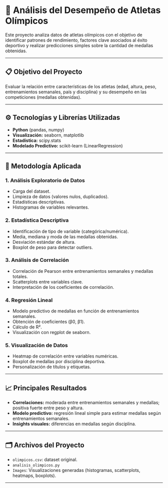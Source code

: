 # 🏅 Análisis del Desempeño de Atletas Olímpicos

Este proyecto analiza datos de atletas olímpicos con el objetivo de identificar patrones de rendimiento, factores clave asociados al éxito deportivo y realizar predicciones simples sobre la cantidad de medallas obtenidas.

---

## 📋 Objetivo del Proyecto
Evaluar la relación entre características de los atletas (edad, altura, peso, entrenamientos semanales, país y disciplina) y su desempeño en las competiciones (medallas obtenidas).

---

## ⚙️ Tecnologías y Librerías Utilizadas
- **Python** (pandas, numpy)
- **Visualización:** seaborn, matplotlib
- **Estadística:** scipy.stats
- **Modelado Predictivo:** scikit-learn (LinearRegression)

---

## 🔹 Metodología Aplicada

### 1. Análisis Exploratorio de Datos
- Carga del dataset.
- Limpieza de datos (valores nulos, duplicados).
- Estadísticas descriptivas.
- Histogramas de variables relevantes.

### 2. Estadística Descriptiva
- Identificación de tipo de variable (categórica/numérica).
- Media, mediana y moda de las medallas obtenidas.
- Desviación estándar de altura.
- Boxplot de peso para detectar outliers.

### 3. Análisis de Correlación
- Correlación de Pearson entre entrenamientos semanales y medallas totales.
- Scatterplots entre variables clave.
- Interpretación de los coeficientes de correlación.

### 4. Regresión Lineal
- Modelo predictivo de medallas en función de entrenamientos semanales.
- Obtención de coeficientes (β0, β1).
- Cálculo de R².
- Visualización con regplot de seaborn.

### 5. Visualización de Datos
- Heatmap de correlación entre variables numéricas.
- Boxplot de medallas por disciplina deportiva.
- Personalización de títulos y etiquetas.

---

## 📈 Principales Resultados
- **Correlaciones:** moderada entre entrenamientos semanales y medallas; positiva fuerte entre peso y altura.
- **Modelo predictivo:** regresión lineal simple para estimar medallas según entrenamientos semanales.
- **Insights visuales:** diferencias en medallas según disciplina.

---

## 🗂️ Archivos del Proyecto
- `olimpicos.csv`: dataset original.
- `analisis_olimpicos.py` 
- `Images`: Visualizaciones generadas (histogramas, scatterplots, heatmaps, boxplots).

---
